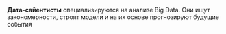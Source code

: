 **Дата-сайентисты** специализируются на анализе Big Data. Они ищут закономерности, строят модели и на их основе прогнозируют будущие события